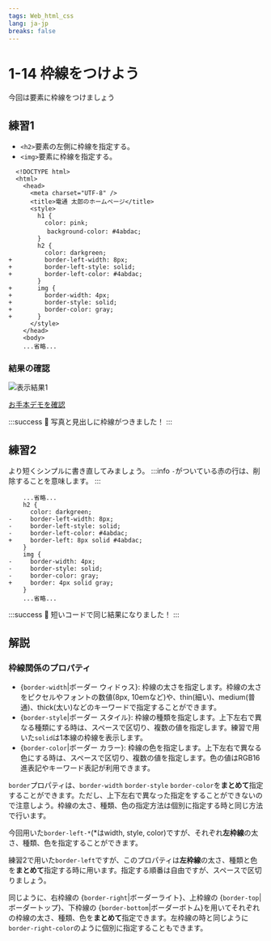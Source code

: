 ```yaml
---
tags: Web_html_css
lang: ja-jp
breaks: false
---
```


# 1-14 枠線をつけよう

<!-- 目標 -->
今回は要素に枠線をつけましょう

## 練習1

<!-- 指示 -->
- `<h2>`要素の左側に枠線を指定する。
- `<img>`要素に枠線を指定する。

```diff=1
  <!DOCTYPE html>
  <html>
    <head>
      <meta charset="UTF-8" />
      <title>電通 太郎のホームページ</title>
      <style>
        h1 {
          color: pink;
　         background-color: #4abdac;
        }
        h2 {
          color: darkgreen;
+         border-left-width: 8px;
+         border-left-style: solid;
+         border-left-color: #4abdac;
        }
+       img {
+         border-width: 4px;
+         border-style: solid;
+         border-color: gray;
+       }
      </style>
    </head>
    <body>
    ...省略...
```

### 結果の確認

<!-- 結果画像 -->
![表示結果1](https://uec-programming.github.io/basic_training/web-sample/img/demo1-14.png)

<!-- お手本リンク -->
[お手本デモを確認](https://uec-programming.github.io/basic_training/web-sample/demo1-14.html "デモ")

<!-- お祝い -->
:::success
:tada: 写真と見出しに枠線がつきました！
:::

## 練習2
より短くシンプルに書き直してみましょう。
:::info
`-`がついている赤の行は、削除することを意味します。
:::

```diff=10
    ...省略...
    h2 {
      color: darkgreen;
-     border-left-width: 8px;
-     border-left-style: solid;
-     border-left-color: #4abdac;
+     border-left: 8px solid #4abdac;
    }
    img {
-     border-width: 4px;
-     border-style: solid;
-     border-color: gray;
+     border: 4px solid gray;
    }
    ...省略...
```

<!-- お祝い -->
:::success
:tada: 短いコードで同じ結果になりました！
:::

## 解説

### 枠線関係のプロパティ
- {`border-width`|ボーダー ウィドゥス}: 枠線の太さを指定します。枠線の太さをピクセルやフォントの数値(8px, 10emなど)や、thin(細い)、medium(普通)、thick(太い)などのキーワードで指定することができます。
- {`border-style`|ボーダー スタイル}: 枠線の種類を指定します。上下左右で異なる種類にする時は、スペースで区切り、複数の値を指定します。練習で用いた`solid`は1本線の枠線を表示します。
- {`border-color`|ボーダー カラー}: 枠線の色を指定します。上下左右で異なる色にする時は、スペースで区切り、複数の値を指定します。色の値はRGB16進表記やキーワード表記が利用できます。

<!-- まとめて"ショートハンド"-->
`border`プロパティは、`border-width` `border-style` `border-color`を**まとめて**指定することができます。ただし、上下左右で異なった指定をすることができないので注意しよう。枠線の太さ、種類、色の指定方法は個別に指定する時と同じ方法で行います。

<!-- border-left-* も紹介 -->
今回用いた`border-left-*`(*はwidth, style, color)ですが、それぞれ**左枠線**の太さ、種類、色を指定することができます。
<!-- まとめてborder-left！ -->
練習2で用いた`border-left`ですが、このプロパティは**左枠線**の太さ、種類と色を**まとめて**指定する時に用います。指定する順番は自由ですが、スペースで区切りましょう。

同じように、右枠線の {`border-right`|ボーダーライト}、上枠線の {`border-top`|ボーダートップ}、下枠線の {`border-bottom`|ボーダーボトム}を用いてそれぞれの枠線の太さ、種類、色を**まとめて**指定できます。左枠線の時と同じように`border-right-color`のように個別に指定することもできます。
<!-- widthの読み方、ウィドゥスって書いたけど... これは1つのプレゼン(https://www.slideshare.net/swwwitch/width)になるくらいカタカナで書き表すのが難しい話 --><!--英語の発音問題は仕方ないね！-->
